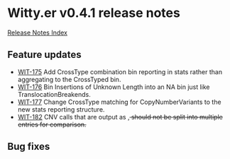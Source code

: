 # Witty.er v0.4.1 release notes
[Release Notes Index](README.md)

## Feature updates
- [WIT-175](https://jira.illumina.com/browse/WIT-175) Add CrossType combination bin reporting in stats rather than aggregating to the CrossTyped bin.
- [WIT-176](https://jira.illumina.com/browse/WIT-176) Bin Insertions of Unknown Length into an NA bin just like TranslocationBreakends.
- [WIT-177](https://jira.illumina.com/browse/WIT-177) Change CrossType matching for CopyNumberVariants to the new stats reporting structure.
- [WIT-182](https://jira.illumina.com/browse/WIT-182) CNV calls that are output as <DUP>,<DEL> should not be split into multiple entries for comparison.

## Bug fixes
